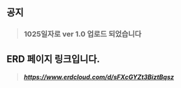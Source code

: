 ## 공지

>### 1025일자로 ver 1.0 업로드 되었습니다



 ERD 페이지 링크입니다.
------
>##### https://www.erdcloud.com/d/sFXcGYZt3BiztBqsz
